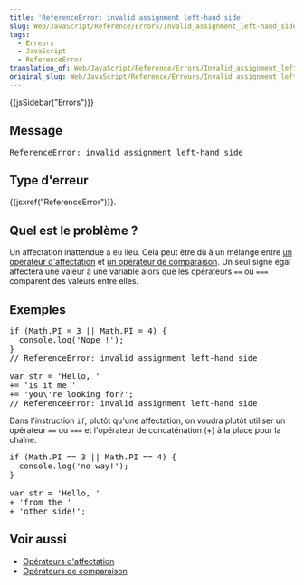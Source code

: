 ```yaml
---
title: 'ReferenceError: invalid assignment left-hand side'
slug: Web/JavaScript/Reference/Errors/Invalid_assignment_left-hand_side
tags:
  - Erreurs
  - JavaScript
  - ReferenceError
translation_of: Web/JavaScript/Reference/Errors/Invalid_assignment_left-hand_side
original_slug: Web/JavaScript/Reference/Erreurs/Invalid_assignment_left-hand_side
---
```

<div>{{jsSidebar("Errors")}}</div>

<h2 id="Message">Message</h2>

<pre class="syntaxbox">ReferenceError: invalid assignment left-hand side
</pre>

<h2 id="Type_d'erreur">Type d'erreur</h2>

<p>{{jsxref("ReferenceError")}}.</p>

<h2 id="Quel_est_le_problème">Quel est le problème ?</h2>

<p>Un affectation inattendue a eu lieu. Cela peut être dû à un mélange entre <a href="/fr/docs/Web/JavaScript/Reference/Opérateurs/Opérateurs_d_affectation">un opérateur d'affectation</a> et <a href="/fr/docs/Web/JavaScript/Reference/Opérateurs/Opérateurs_de_comparaison">un opérateur de comparaison</a>. Un seul signe égal affectera une valeur à une variable alors que les opérateurs <code>==</code> ou <code>===</code> comparent des valeurs entre elles.</p>

<h2 id="Exemples">Exemples</h2>

<pre class="brush: js example-bad">if (Math.PI = 3 || Math.PI = 4) {
  console.log('Nope !');
}
// ReferenceError: invalid assignment left-hand side

var str = 'Hello, '
+= 'is it me '
+= 'you\'re looking for?';
// ReferenceError: invalid assignment left-hand side
</pre>

<p>Dans l'instruction <code>if</code>, plutôt qu'une affectation, on voudra plutôt utiliser un opérateur <code>==</code> ou <code>===</code> et l'opérateur de concaténation (+) à la place pour la chaîne.</p>

<pre class="brush: js example-good">if (Math.PI == 3 || Math.PI == 4) {
  console.log('no way!');
}

var str = 'Hello, '
+ 'from the '
+ 'other side!';
</pre>

<h2 id="Voir_aussi">Voir aussi</h2>

<ul>
 <li><a href="/fr/docs/Web/JavaScript/Reference/Opérateurs/Opérateurs_d_affectation">Opérateurs d'affectation</a></li>
 <li><a href="/fr/docs/Web/JavaScript/Reference/Opérateurs/Opérateurs_de_comparaison">Opérateurs de comparaison</a></li>
</ul>
